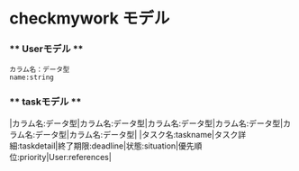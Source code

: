 # checkmywork モデル


### ** Userモデル **
    カラム名：データ型
    name:string


### ** taskモデル **
|カラム名:データ型|カラム名:データ型|カラム名:データ型|カラム名:データ型|カラム名:データ型|カラム名:データ型|
|タスク名:taskname|タスク詳細:taskdetail|終了期限:deadline|状態:situation|優先順位:priority|User:references|
